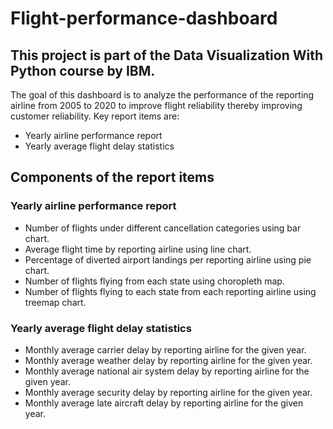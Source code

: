 # Flight-performance-dashboard
## This project is part of the Data Visualization With Python course by IBM.

The goal of this dashboard is to analyze the performance of the reporting airline from 2005 to 2020 to improve flight reliability thereby improving customer reliability. Key report items are:
- Yearly airline performance report 
- Yearly average flight delay statistics
## Components of the report items
### Yearly airline performance report 

- Number of flights under different cancellation categories using bar chart.
- Average flight time by reporting airline using line chart.
- Percentage of diverted airport landings per reporting airline using pie chart.
- Number of flights flying from each state using choropleth map.
- Number of flights flying to each state from each reporting airline using treemap chart.
### Yearly average flight delay statistics

- Monthly average carrier delay by reporting airline for the given year.
- Monthly average weather delay by reporting airline for the given year.
- Monthly average national air system delay by reporting airline for the given year.
- Monthly average security delay by reporting airline for the given year.
- Monthly average late aircraft delay by reporting airline for the given year.
